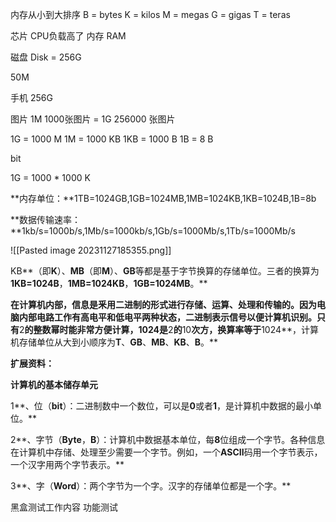 
内存从小到大排序
B = bytes
K = kilos
M = megas
G = gigas
T = teras


芯片  CPU负载高了
内存 RAM

磁盘  Disk = 256G


50M


手机 256G

图片  1M   1000张图片 = 1G
256000 张图片

1G = 1000 M
1M = 1000 KB
1KB = 1000 B
1B = 8 B

bit

1G = 1000 * 1000 K


**内存单位：**1TB=1024GB,1GB=1024MB,1MB=1024KB,1KB=1024B,1B=8b

**数据传输速率：**1kb/s=1000b/s,1Mb/s=1000kb/s,1Gb/s=1000Mb/s,1Tb/s=1000Mb/s

![[Pasted image 20231127185355.png]]

KB**（即**K**）、**MB**（即**M**）、**GB**等都是基于字节换算的存储单位。三者的换算为**1KB=1024B**，**1MB=1024KB**，**1GB=1024MB**。**



**在计算机内部，信息是釆用二进制的形式进行存储、运算、处理和传输的。因为电脑内部电路工作有高电平和低电平两种状态，二进制表示信号以便计算机识别。只有**2**的整数幂时能非常方便计算，**1024**是**2**的**10**次方，换算率等于**1024**，计算机存储单位从大到小顺序为**T**、**GB**、**MB**、**KB**、**B**。**

[](https://iknow-pic.cdn.bcebos.com/cc11728b4710b912ada297cdccfdfc03924522a5)  

**扩展资料：**

**计算机的基本储存单元**

1**、位（**bit**）：二进制数中一个数位，可以是**0**或者**1**，是计算机中数据的最小单位。**

2**、字节（**Byte**，**B**）：计算机中数据基本单位，每**8**位组成一个字节。各种信息在计算机中存储、处理至少需要一个字节。例如，一个**ASCII**码用一个字节表示，一个汉字用两个字节表示。**

3**、字（**Word**）：两个字节为一个字。汉字的存储单位都是一个字。**



黑盒测试工作内容
功能测试



